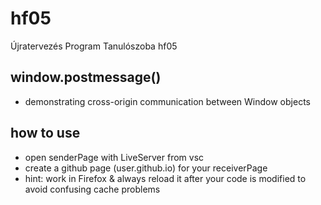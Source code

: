 # hf05
Újratervezés Program Tanulószoba hf05

## window.postmessage()
- demonstrating cross-origin communication between Window objects

## how to use

- open senderPage with LiveServer from vsc
- create a github page (user.github.io) for your receiverPage
- hint: work in Firefox & always reload it after your code is modified to avoid confusing cache problems